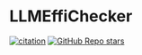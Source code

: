 # LLMEffiChecker

[![citation](https://img.shields.io/badge/dynamic/json?label=citation&style=social&logo=googlescholar&query=citationCount&url=https%3A%2F%2Fapi.semanticscholar.org%2Fgraph%2Fv1%2Fpaper%2F3c8e764df31034c9b4416c47876879647afb7c00%3Ffields%3DcitationCount)](https://www.semanticscholar.org/paper/LLMEffiChecker%3A-Understanding-and-Testing-of-Large-Chen-Liu/3c8e764df31034c9b4416c47876879647afb7c00)
[![GitHub Repo stars](https://img.shields.io/github/stars/Cap-Ning/LLMEffiChecker)](https://github.com/Cap-Ning/LLMEffiChecker) 







